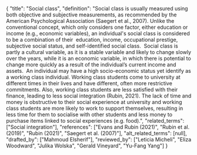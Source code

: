 {
    "title": "Social class",
    "definition": "Social class is usually measured using both objective and subjective measurements, as recommended by the American Psychological Association (Saegert et al., 2007). Unlike the conventional concept, which only considers one factor, either education or income (e.g., economic variables), an individual's social class is considered to be a combination of their  education, income, occupational prestige, subjective social status, and self-identified social class.  Social class is partly a cultural variable, as it is a stable variable and likely to change slowly over the years, while it is an economic variable, in which there is potential to change more quickly as a result of the individual’s current income and assets.  An individual may have a high socio-economic status yet identify as a working class individual. Working class students come to university at different times in their lives and have different, often more restrictive commitments. Also, working class students are less satisfied with their finance, leading to less social integration (Rubin, 2021). The lack of time and money is obstructive to their social experience at university and working class students are more likely to work to support themselves, resulting in less time for them to socialise with other students and less money to purchase items linked to social experiences (e.g. food).",
    "related_terms": ["Social integration"],
    "references": ["Evans and Rubin (2021)", "Rubin et al. (2019)", "Rubin (2021)", "Saegert et al. (2007)"],
    "alt_related_terms": [null],
    "drafted_by": ["Mahmoud Elsherif"],
    "reviewed_by": ["Leticia Micheli", "Eliza Woodward", "Julika Wolska", "Gerald Vineyard", "Yu-Fang Yang"]
  }
